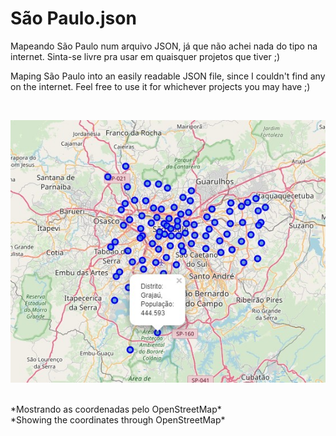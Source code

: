 # São Paulo.json

Mapeando São Paulo num arquivo JSON, já que não achei nada do tipo na internet. Sinta-se livre pra usar em quaisquer projetos que tiver ;)

Maping São Paulo into an easily readable JSON file, since I couldn't find any on the internet. Feel free to use it for whichever projects you may have ;)

<br/>

<p align="center">
  
![alt text](https://raw.githubusercontent.com/caiobsilva/Sao-Paulo.json/master/res/sp_map.jpg)

<br/>
*Mostrando as coordenadas pelo OpenStreetMap* 
<br/>
*Showing the coordinates through OpenStreetMap*

</p>
